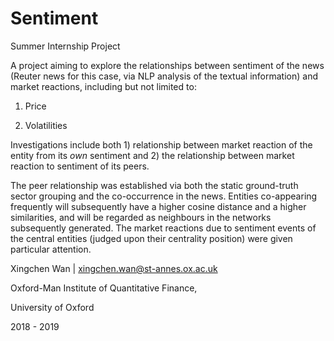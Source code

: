 # Sentiment
Summer Internship Project

A project aiming to explore the relationships between sentiment of the news (Reuter news for this case, via NLP analysis of the textual information) and market reactions, including but not limited to:
1) Price

2) Volatilities

Investigations include both 1) relationship between market reaction of the entity from its *own* sentiment and 2) the relationship between market reaction to sentiment of its peers.

The peer relationship was established via both the static ground-truth sector grouping and the co-occurrence in the news. Entities co-appearing frequently will subsequently have a higher cosine distance and a higher similarities, and will be regarded as neighbours in the networks subsequently generated. The market reactions due to sentiment events of the central entities (judged upon their centrality position) were given particular attention.

Xingchen Wan | xingchen.wan@st-annes.ox.ac.uk

Oxford-Man Institute of Quantitative Finance,

University of Oxford 

2018 - 2019

